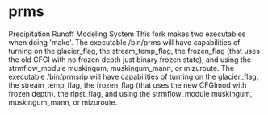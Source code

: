 # prms
Precipitation Runoff Modeling System
This fork makes two executables when doing 'make'. The executable /bin/prms will have capabilities of turning on the glacier_flag, the stream_temp_flag, the frozen_flag (that uses the old CFGI with no frozen depth just binary frozen state), and using the strmflow_module muskingum, muskingum_mann, or mizuroute. The  executable /bin/prmsrip will have capabilities of turning on the glacier_flag, the stream_temp_flag, the frozen_flag (that uses the new CFGImod with frozen depth), the ripst_flag, and using the strmflow_module muskingum, muskingum_mann, or mizuroute. 
